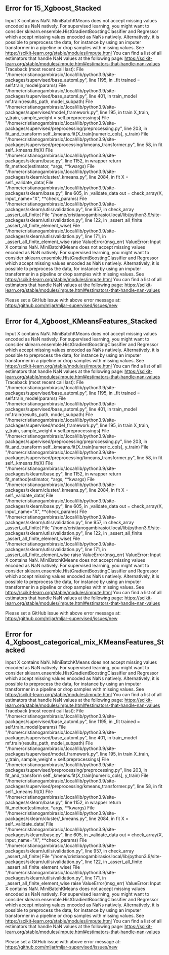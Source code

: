 ## Error for 15_Xgboost_Stacked

Input X contains NaN.
MiniBatchKMeans does not accept missing values encoded as NaN natively. For supervised learning, you might want to consider sklearn.ensemble.HistGradientBoostingClassifier and Regressor which accept missing values encoded as NaNs natively. Alternatively, it is possible to preprocess the data, for instance by using an imputer transformer in a pipeline or drop samples with missing values. See https://scikit-learn.org/stable/modules/impute.html You can find a list of all estimators that handle NaN values at the following page: https://scikit-learn.org/stable/modules/impute.html#estimators-that-handle-nan-values
Traceback (most recent call last):
  File "/home/cristianogambirasio/.local/lib/python3.9/site-packages/supervised/base_automl.py", line 1195, in _fit
    trained = self.train_model(params)
  File "/home/cristianogambirasio/.local/lib/python3.9/site-packages/supervised/base_automl.py", line 401, in train_model
    mf.train(results_path, model_subpath)
  File "/home/cristianogambirasio/.local/lib/python3.9/site-packages/supervised/model_framework.py", line 195, in train
    X_train, y_train, sample_weight = self.preprocessings[
  File "/home/cristianogambirasio/.local/lib/python3.9/site-packages/supervised/preprocessing/preprocessing.py", line 203, in fit_and_transform
    self._kmeans.fit(X_train[numeric_cols], y_train)
  File "/home/cristianogambirasio/.local/lib/python3.9/site-packages/supervised/preprocessing/kmeans_transformer.py", line 58, in fit
    self._kmeans.fit(X)
  File "/home/cristianogambirasio/.local/lib/python3.9/site-packages/sklearn/base.py", line 1152, in wrapper
    return fit_method(estimator, *args, **kwargs)
  File "/home/cristianogambirasio/.local/lib/python3.9/site-packages/sklearn/cluster/_kmeans.py", line 2084, in fit
    X = self._validate_data(
  File "/home/cristianogambirasio/.local/lib/python3.9/site-packages/sklearn/base.py", line 605, in _validate_data
    out = check_array(X, input_name="X", **check_params)
  File "/home/cristianogambirasio/.local/lib/python3.9/site-packages/sklearn/utils/validation.py", line 957, in check_array
    _assert_all_finite(
  File "/home/cristianogambirasio/.local/lib/python3.9/site-packages/sklearn/utils/validation.py", line 122, in _assert_all_finite
    _assert_all_finite_element_wise(
  File "/home/cristianogambirasio/.local/lib/python3.9/site-packages/sklearn/utils/validation.py", line 171, in _assert_all_finite_element_wise
    raise ValueError(msg_err)
ValueError: Input X contains NaN.
MiniBatchKMeans does not accept missing values encoded as NaN natively. For supervised learning, you might want to consider sklearn.ensemble.HistGradientBoostingClassifier and Regressor which accept missing values encoded as NaNs natively. Alternatively, it is possible to preprocess the data, for instance by using an imputer transformer in a pipeline or drop samples with missing values. See https://scikit-learn.org/stable/modules/impute.html You can find a list of all estimators that handle NaN values at the following page: https://scikit-learn.org/stable/modules/impute.html#estimators-that-handle-nan-values


Please set a GitHub issue with above error message at: https://github.com/mljar/mljar-supervised/issues/new

## Error for 4_Xgboost_KMeansFeatures_Stacked

Input X contains NaN.
MiniBatchKMeans does not accept missing values encoded as NaN natively. For supervised learning, you might want to consider sklearn.ensemble.HistGradientBoostingClassifier and Regressor which accept missing values encoded as NaNs natively. Alternatively, it is possible to preprocess the data, for instance by using an imputer transformer in a pipeline or drop samples with missing values. See https://scikit-learn.org/stable/modules/impute.html You can find a list of all estimators that handle NaN values at the following page: https://scikit-learn.org/stable/modules/impute.html#estimators-that-handle-nan-values
Traceback (most recent call last):
  File "/home/cristianogambirasio/.local/lib/python3.9/site-packages/supervised/base_automl.py", line 1195, in _fit
    trained = self.train_model(params)
  File "/home/cristianogambirasio/.local/lib/python3.9/site-packages/supervised/base_automl.py", line 401, in train_model
    mf.train(results_path, model_subpath)
  File "/home/cristianogambirasio/.local/lib/python3.9/site-packages/supervised/model_framework.py", line 195, in train
    X_train, y_train, sample_weight = self.preprocessings[
  File "/home/cristianogambirasio/.local/lib/python3.9/site-packages/supervised/preprocessing/preprocessing.py", line 203, in fit_and_transform
    self._kmeans.fit(X_train[numeric_cols], y_train)
  File "/home/cristianogambirasio/.local/lib/python3.9/site-packages/supervised/preprocessing/kmeans_transformer.py", line 58, in fit
    self._kmeans.fit(X)
  File "/home/cristianogambirasio/.local/lib/python3.9/site-packages/sklearn/base.py", line 1152, in wrapper
    return fit_method(estimator, *args, **kwargs)
  File "/home/cristianogambirasio/.local/lib/python3.9/site-packages/sklearn/cluster/_kmeans.py", line 2084, in fit
    X = self._validate_data(
  File "/home/cristianogambirasio/.local/lib/python3.9/site-packages/sklearn/base.py", line 605, in _validate_data
    out = check_array(X, input_name="X", **check_params)
  File "/home/cristianogambirasio/.local/lib/python3.9/site-packages/sklearn/utils/validation.py", line 957, in check_array
    _assert_all_finite(
  File "/home/cristianogambirasio/.local/lib/python3.9/site-packages/sklearn/utils/validation.py", line 122, in _assert_all_finite
    _assert_all_finite_element_wise(
  File "/home/cristianogambirasio/.local/lib/python3.9/site-packages/sklearn/utils/validation.py", line 171, in _assert_all_finite_element_wise
    raise ValueError(msg_err)
ValueError: Input X contains NaN.
MiniBatchKMeans does not accept missing values encoded as NaN natively. For supervised learning, you might want to consider sklearn.ensemble.HistGradientBoostingClassifier and Regressor which accept missing values encoded as NaNs natively. Alternatively, it is possible to preprocess the data, for instance by using an imputer transformer in a pipeline or drop samples with missing values. See https://scikit-learn.org/stable/modules/impute.html You can find a list of all estimators that handle NaN values at the following page: https://scikit-learn.org/stable/modules/impute.html#estimators-that-handle-nan-values


Please set a GitHub issue with above error message at: https://github.com/mljar/mljar-supervised/issues/new

## Error for 4_Xgboost_categorical_mix_KMeansFeatures_Stacked

Input X contains NaN.
MiniBatchKMeans does not accept missing values encoded as NaN natively. For supervised learning, you might want to consider sklearn.ensemble.HistGradientBoostingClassifier and Regressor which accept missing values encoded as NaNs natively. Alternatively, it is possible to preprocess the data, for instance by using an imputer transformer in a pipeline or drop samples with missing values. See https://scikit-learn.org/stable/modules/impute.html You can find a list of all estimators that handle NaN values at the following page: https://scikit-learn.org/stable/modules/impute.html#estimators-that-handle-nan-values
Traceback (most recent call last):
  File "/home/cristianogambirasio/.local/lib/python3.9/site-packages/supervised/base_automl.py", line 1195, in _fit
    trained = self.train_model(params)
  File "/home/cristianogambirasio/.local/lib/python3.9/site-packages/supervised/base_automl.py", line 401, in train_model
    mf.train(results_path, model_subpath)
  File "/home/cristianogambirasio/.local/lib/python3.9/site-packages/supervised/model_framework.py", line 195, in train
    X_train, y_train, sample_weight = self.preprocessings[
  File "/home/cristianogambirasio/.local/lib/python3.9/site-packages/supervised/preprocessing/preprocessing.py", line 203, in fit_and_transform
    self._kmeans.fit(X_train[numeric_cols], y_train)
  File "/home/cristianogambirasio/.local/lib/python3.9/site-packages/supervised/preprocessing/kmeans_transformer.py", line 58, in fit
    self._kmeans.fit(X)
  File "/home/cristianogambirasio/.local/lib/python3.9/site-packages/sklearn/base.py", line 1152, in wrapper
    return fit_method(estimator, *args, **kwargs)
  File "/home/cristianogambirasio/.local/lib/python3.9/site-packages/sklearn/cluster/_kmeans.py", line 2084, in fit
    X = self._validate_data(
  File "/home/cristianogambirasio/.local/lib/python3.9/site-packages/sklearn/base.py", line 605, in _validate_data
    out = check_array(X, input_name="X", **check_params)
  File "/home/cristianogambirasio/.local/lib/python3.9/site-packages/sklearn/utils/validation.py", line 957, in check_array
    _assert_all_finite(
  File "/home/cristianogambirasio/.local/lib/python3.9/site-packages/sklearn/utils/validation.py", line 122, in _assert_all_finite
    _assert_all_finite_element_wise(
  File "/home/cristianogambirasio/.local/lib/python3.9/site-packages/sklearn/utils/validation.py", line 171, in _assert_all_finite_element_wise
    raise ValueError(msg_err)
ValueError: Input X contains NaN.
MiniBatchKMeans does not accept missing values encoded as NaN natively. For supervised learning, you might want to consider sklearn.ensemble.HistGradientBoostingClassifier and Regressor which accept missing values encoded as NaNs natively. Alternatively, it is possible to preprocess the data, for instance by using an imputer transformer in a pipeline or drop samples with missing values. See https://scikit-learn.org/stable/modules/impute.html You can find a list of all estimators that handle NaN values at the following page: https://scikit-learn.org/stable/modules/impute.html#estimators-that-handle-nan-values


Please set a GitHub issue with above error message at: https://github.com/mljar/mljar-supervised/issues/new

